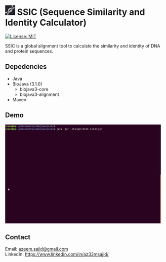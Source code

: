 # ![icon](icon.png) SSIC (Sequence Similarity and Identity Calculator)

[![License: MIT](https://img.shields.io/badge/License-MIT-blue.svg?style=flat-square)](https://github.com/iamAzeem/ssic/blob/master/LICENSE)

SSIC is a global alignment tool to calculate the similarity and identity of DNA and protein sequences.

## Depedencies

* Java
* BioJava (3.1.0)
  * biojava3-core
  * biojava3-alignment
* Maven

## Demo

![demo](demo.gif)

## Contact

Email: azeem.sajid@gmail.com  
LinkedIn: https://www.linkedin.com/in/az33msajid/
